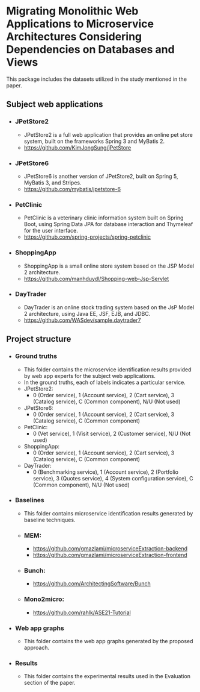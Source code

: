 # Migrating Monolithic Web Applications to Microservice Architectures Considering Dependencies on Databases and Views
 
This package includes the datasets utilized in the study mentioned in the paper.

## Subject web applications
+ ### JPetStore2
    - JPetStore2 is a full web application that provides an online pet store system, built on the frameworks Spring 3 and MyBatis 2.
    - https://github.com/KimJongSung/jPetStore
+ ### JPetStore6
    - JPetStore6 is another version of JPetStore2, built on Spring 5, MyBatis 3, and Stripes.
    - https://github.com/mybatis/jpetstore-6
+ ### PetClinic
    - PetClinic is a veterinary clinic information system built on Spring Boot, using Spring Data JPA for database interaction and Thymeleaf for the user interface. 
    - https://github.com/spring-projects/spring-petclinic
+ ### ShoppingApp
    - ShoppingApp is a small online store system  based on the JSP Model 2 architecture.
    - https://github.com/manhduydl/Shopping-web-Jsp-Servlet
+ ### DayTrader
    - DayTrader is an online stock trading system based on the JsP Model 2 architecture, using Java EE, JSF, EJB, and JDBC.
    - https://github.com/WASdev/sample.daytrader7
## Project structure
+ ### Ground truths
    - This folder contains the microservice identification results provided by web app experts for the subject web applications.
    - In the ground truths, each of labels indicates a particular service.
    - JPetStore2: 
        + 0 (Order service), 1 (Account service), 2 (Cart service), 3 (Catalog service), C (Common component), N/U (Not used)
    - JPetStore6:
        + 0 (Order service), 1 (Account service), 2 (Cart service), 3 (Catalog service), C (Common component)
    - PetClinic:
        + 0 (Vet service), 1 (Visit service), 2 (Customer service), N/U (Not used)
    - ShoppingApp:
        + 0 (Order service), 1 (Account service), 2 (Cart service), 3 (Catalog service), C (Common component)
    - DayTrader:
        + 0 (Benchmarking service), 1 (Account service), 2 (Portfolio service), 3 (Quotes service), 4 (System configuration service), C (Common component), N/U (Not used)
+ ### Baselines
    - This folder contains microservice identification results generated by baseline techniques.
    - ### **MEM:** 
        + https://github.com/gmazlami/microserviceExtraction-backend
        + https://github.com/gmazlami/microserviceExtraction-frontend
    - ### **Bunch:** 
        + https://github.com/ArchitectingSoftware/Bunch
    - ### **Mono2micro:** 
        + https://github.com/rahlk/ASE21-Tutorial
+ ### Web app graphs
    - This folder contains the web app graphs generated by the proposed approach.
+ ### Results
    - This folder contains the experimental results used in the Evaluation section of the paper.